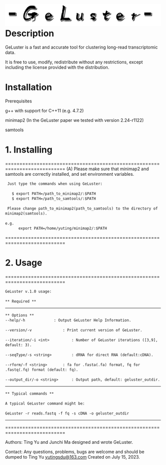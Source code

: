 ![logo](geluster.png)
Description
================

GeLuster is a fast and accurate tool for clustering long-read transcriptomic data.

It is free to use, modify, redistribute without any restrictions, except including the license provided with the distribution.


Installation
================

Prerequisites

 g++ with support for C++11 (e.g. 4.7.2)
 
 minimap2 (In the GeLuster paper we tested with version 2.24-r1122) 
 
 samtools 

# 1. Installing 
===========================================================================
  (A)  Please make sure that minimap2 and samtools are correctly installed, and set environment variables. 
      
     Just type the commands when using GeLuster:

       $ export PATH=/path_to_minimap2/:$PATH
       $ export PATH=/path_to_samtools/:$PATH

     Please change path_to_minimap2(path_to_samtools) to the directory of minimap2(samtools).
     
    e.g.
          export PATH=/home/yuting/minimap2/:$PATH
===========================================================================

# 2. Usage 
===========================================================================

    GeLuster v.1.0 usage:

    ** Required **


---------------------------------------------------------------------------

    ** Options **
    --help/-h			  : Output GeLuster Help Information.

    --version/-v			  : Print current version of GeLuster.

    --iteration/-i <int>		  : Number of GeLuster iterations ([3,9], default: 3).

    --seqType/-s <string>		  : dRNA for direct RNA (default:cDNA).

    --rform/-f <string>		  : fa for .fasta(.fa) format, fq for .fastq(.fq) format (default: fq).

    --output_dir/-o <string>	  : Output path, default: geluster_outdir.


---------------------------------------------------------------------------

    ** Typical commands **
    
    A typical GeLuster command might be:

    GeLuster -r reads.fastq -f fq -s cDNA -o geluster_outdir



---------------------------------------------------------------------------

===========================================================================


Authors: Ting Yu and Junchi Ma designed and wrote GeLuster.

Contact:
 Any questions, problems, bugs are welcome and should be dumped to
 Ting Yu <yutingsdu@163.com>
 Created on July 15, 2023.

